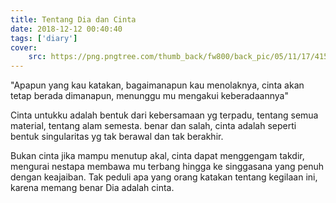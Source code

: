 ```yaml
---
title: Tentang Dia dan Cinta
date: 2018-12-12 00:40:40
tags: ['diary']
cover: 
    src: https://png.pngtree.com/thumb_back/fw800/back_pic/05/11/17/415990542f7342e.jpg
---
```


"Apapun yang kau katakan, bagaimanapun kau menolaknya, cinta akan tetap berada dimanapun, menunggu mu mengakui keberadaannya"

Cinta untukku adalah bentuk dari kebersamaan yg terpadu, tentang semua material, tentang alam semesta. benar dan salah, cinta adalah seperti bentuk singularitas yg tak berawal dan tak berakhir. 

Bukan cinta jika mampu menutup akal, cinta dapat menggengam takdir, mengurai nestapa membawa mu terbang hingga ke singgasana yang penuh dengan keajaiban. Tak peduli apa yang orang katakan tentang kegilaan ini, karena memang benar Dia adalah cinta.





